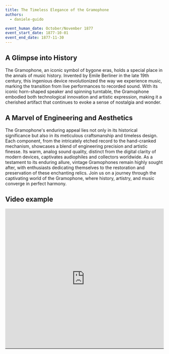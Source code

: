 ```yaml
---
title: The Timeless Elegance of the Gramophone
authors:
  - daniele-guido

event_human_date: October/November 1877
event_start_date: 1877-10-01
event_end_date: 1877-11-30
---
```


## A Glimpse into History

The Gramophone, an iconic symbol of bygone eras, holds a special place in the annals of music history. Invented by Emile Berliner in the late 19th century, this ingenious device revolutionized the way we experience music, marking the transition from live performances to recorded sound. With its iconic horn-shaped speaker and spinning turntable, the Gramophone embodied both technological innovation and artistic expression, making it a cherished artifact that continues to evoke a sense of nostalgia and wonder.

## A Marvel of Engineering and Aesthetics

The Gramophone's enduring appeal lies not only in its historical significance but also in its meticulous craftsmanship and timeless design. Each component, from the intricately etched record to the hand-cranked mechanism, showcases a blend of engineering precision and artistic finesse. Its warm, analog sound quality, distinct from the digital clarity of modern devices, captivates audiophiles and collectors worldwide. As a testament to its enduring allure, vintage Gramophones remain highly sought after, with enthusiasts dedicating themselves to the restoration and preservation of these enchanting relics. Join us on a journey through the captivating world of the Gramophone, where history, artistry, and music converge in perfect harmony.

## Video example

<div style="padding:88.31% 0 0 0;position:relative;background:black"><iframe src="https://player.vimeo.com/video/853299729?h=88d15b5832&amp;badge=0&amp;autopause=0&amp;player_id=0&amp;app_id=58479" frameborder="0" allow="autoplay; fullscreen; picture-in-picture" style="position:absolute;top:0;left:0;width:100%;height:100%;" title="DigitalLandscape - test - Aug 10 2023"></iframe></div><script src="https://player.vimeo.com/api/player.js"></script>
